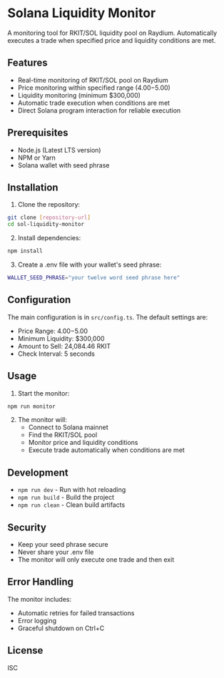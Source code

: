 # Solana Liquidity Monitor

A monitoring tool for RKIT/SOL liquidity pool on Raydium. Automatically executes a trade when specified price and liquidity conditions are met.

## Features

- Real-time monitoring of RKIT/SOL pool on Raydium
- Price monitoring within specified range ($4.00-$5.00)
- Liquidity monitoring (minimum $300,000)
- Automatic trade execution when conditions are met
- Direct Solana program interaction for reliable execution

## Prerequisites

- Node.js (Latest LTS version)
- NPM or Yarn
- Solana wallet with seed phrase

## Installation

1. Clone the repository:
```bash
git clone [repository-url]
cd sol-liquidity-monitor
```

2. Install dependencies:
```bash
npm install
```

3. Create a .env file with your wallet's seed phrase:
```bash
WALLET_SEED_PHRASE="your twelve word seed phrase here"
```

## Configuration

The main configuration is in `src/config.ts`. The default settings are:

- Price Range: $4.00-$5.00
- Minimum Liquidity: $300,000
- Amount to Sell: 24,084.46 RKIT
- Check Interval: 5 seconds

## Usage

1. Start the monitor:
```bash
npm run monitor
```

2. The monitor will:
   - Connect to Solana mainnet
   - Find the RKIT/SOL pool
   - Monitor price and liquidity conditions
   - Execute trade automatically when conditions are met

## Development

- `npm run dev` - Run with hot reloading
- `npm run build` - Build the project
- `npm run clean` - Clean build artifacts

## Security

- Keep your seed phrase secure
- Never share your .env file
- The monitor will only execute one trade and then exit

## Error Handling

The monitor includes:
- Automatic retries for failed transactions
- Error logging
- Graceful shutdown on Ctrl+C

## License

ISC
